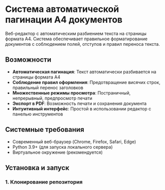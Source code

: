 # Система автоматической пагинации A4 документов

Веб-редактор с автоматическим разбиением текста на страницы формата A4. Система обеспечивает правильное форматирование документов с соблюдением полей, отступов и правил переноса текста.

## Возможности

- **Автоматическая пагинация**: Текст автоматически разбивается на страницы формата A4
- **Соблюдение правил оформления**: Предотвращение висячих строк, правильный перенос заголовков
- **Множественные режимы просмотра**: Постраничный, непрерывный, предпросмотр печати
- **Экспорт в PDF**: Возможность печати и сохранения документа
- **Интуитивный интерфейс**: Простой в использовании редактор с панелью инструментов

## Системные требования

- Современный веб-браузер (Chrome, Firefox, Safari, Edge)
- Python 3.9+ (для запуска локального сервера)
- Виртуальное окружение (рекомендуется)

## Установка и запуск

### 1. Клонирование репозитория

